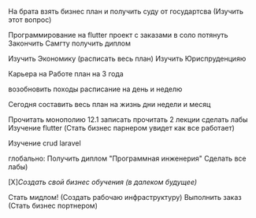 На брата взять бизнес план и получить суду от государтсва (Изучить этот вопрос)

Программирование на flutter проект с заказами в соло потянуть
Закончить Самгту получить диплом

Изучить Экономику (расписать весь план)
Изучить Юриспруденцияю

Карьера на Работе план на 3 года 

возобновить походы расписание на день  и неделю

Сегодня составить весь план на жизнь дни недели и месяц

Прочитать монополию 12.1 записать 
прочитать 2 лекции
сделать лабы 
Изучение flutter (Стать бизнес парнером увидет как все работает) 

Изучение crud laravel 

глобально:
Получить диплом "Программная инженерия"
	Сделать все лабы)

[X]*Создать свой бизнес обучения (в далеком будущее)*

Стать мидлом! (Создать рабочаю инфраструктуру)
Выполнить заказ (Стать бизнес портнером)

